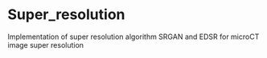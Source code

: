 # Super_resolution
Implementation of super resolution algorithm SRGAN and EDSR for microCT image super resolution
